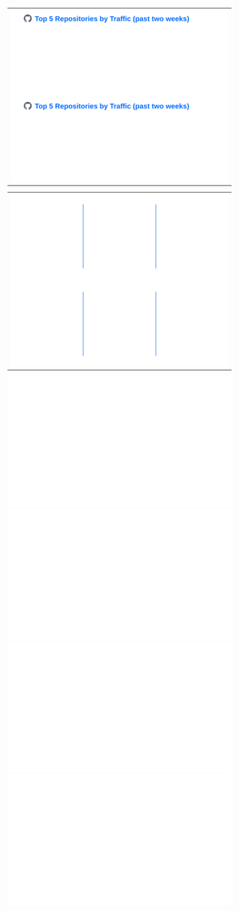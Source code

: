 
<table border="0" align="center">
<td>
<img src="https://raw.githubusercontent.com/levvolkov/github-stats-svg/main/svg/traffic_stats.svg#gh-dark-mode-only"/>
<img src="https://raw.githubusercontent.com/levvolkov/github-stats-svg/main/svg/traffic_stats.svg#gh-light-mode-only"/>
</td>
</table>

<table border="0" align="center">
<td>
<img src="https://raw.githubusercontent.com/levvolkov/github-stats-svg/main/svg/streak_stats.svg#gh-dark-mode-only"/>
<img src="https://raw.githubusercontent.com/levvolkov/github-stats-svg/main/svg/streak_stats.svg#gh-light-mode-only"/>
</td>
</table>

<p align="center">
<img src="https://raw.githubusercontent.com/levvolkov/github-stats-svg/main/svg/github_stats.svg#gh-dark-mode-only"/>
<img src="https://raw.githubusercontent.com/levvolkov/github-stats-svg/main/svg/github_stats.svg#gh-light-mode-only"/>
<img src="https://raw.githubusercontent.com/levvolkov/github-stats-svg/main/svg/language_stats.svg#gh-dark-mode-only"/>
<img src="https://raw.githubusercontent.com/levvolkov/github-stats-svg/main/svg/language_stats.svg#gh-light-mode-only"/>
</p>


